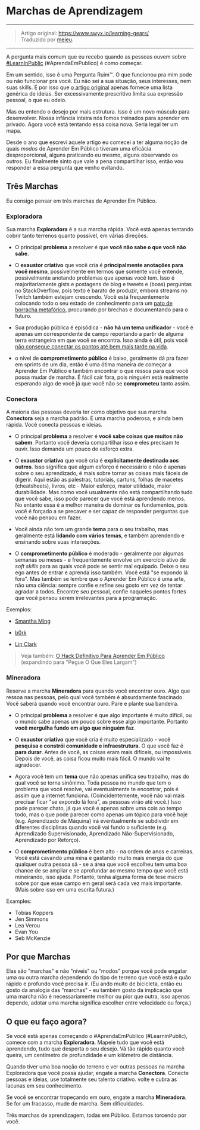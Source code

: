 # Marchas de Aprendizagem

---

> Artigo original: <https://www.swyx.io/learning-gears/>\
> Traduzido por [meleu](https://github.com/meleu).

---

A pergunta mais comum que eu recebo quando as pessoas ouvem sobre [#LearnInPublic](https://twitter.com/hashtag/LearnInPublic?src=hash) (#AprendaEmPublico) é como começar.

Em um sentido, isso é uma Pergunta Ruim:tm:. O que funcionou pra mim pode ou não funcionar pra você. Eu não sei a sua situação, seus interesses, nem suas skills. É por isso que [o artigo original](aprenda-em-publico.md) apenas fornece uma lista genérica de ideias. Ser excessivamente prescritivo limita sua expressão pessoal, o que eu odeio.

Mas eu entendo o desejo por mais estrutura. Isso é um novo músculo para desenvolver. Nossa infância inteira nós fomos treinados para aprender em privado. Agora você está tentando essa coisa nova. Seria legal ter um mapa.

Desde o ano que escrevi aquele artigo eu comecei a ter alguma noção de quais *modos* de Aprender Em Público tiveram uma eficácia desproporcional, alguns praticando eu mesmo, alguns observando os outros. Eu finalmente sinto que vale a pena compartilhar isso, então vou responder a essa pergunta que venho evitando.

## Três Marchas

Eu consigo pensar em três marchas de Aprender Em Público.


### Exploradora

Sua marcha **Exploradora** é a sua marcha rápida. Você está apenas tentando cobrir tanto terrenos quanto possível, em várias direções.

- O principal **problema** a resolver é que **você não sabe o que você não sabe**.

- O **exaustor criativo** que você cria é **principalmente anotações para você mesmo**, possivelmente em termos que somente você entende, possivelmente anotando problemas que apenas você tem. Isso é majoritariamente gists e postagens de blog e tweets e (boas) perguntas no StackOverflow, pois texto é barato de produzir, embora streams no Twitch também estejam crescendo. Você está frequentemente colocando todo o seu estado de conhecimento para um [pato de borracha metafórico](https://pt.wikipedia.org/wiki/Debug_com_Pato_de_Borracha), procurando por brechas e documentando para o futuro.

- Sua produção pública é episódica - **não há um tema unificador** - você é apenas um correspondente de campo reportando a partir de alguma terra estrangeira em que você se encontra. Isso ainda é útil, pois você [não consegue conectar os pontos até bem mais tarde na vida](https://www.youtube.com/watch?v=D1R-jKKp3NA).

- o nível de **comprometimento público** é baixo, geralmente dá pra fazer em sprints de um dia, então é uma ótima maneira de começar a Aprender Em Público e também encontrar o que ressoa para que você possa mudar de marcha. É fácil cair fora, pois ninguém está realmente esperando algo de você já que você não se **comprometeu** tanto assim.


### Conectora

A maioria das pessoas deveria ter como objetivo que sua marcha **Conectora** seja a marcha padrão. É uma marcha poderosa, e ainda bem rápida. Você conecta pessoas e ideias.

- O principal **problema** a resolver é **você sabe coisas que muitos não sabem**. Portanto você deveria compartilhar isso e eles precisam te ouvir. Isso demanda um pouco de esforço extra.

- O **exaustor criativo** que você cria é **explicitamente destinado aos outros**. Isso significa que algum esforço é necessário e não é apenas sobre o seu aprendizado, é mais sobre tornar as coisas mais fáceis de digerir. Aqui estão as palestras, tutoriais, cartuns, folhas de macetes (cheatsheets), livros, etc - Maior esforço, maior utilidade, maior durabilidade. Mas como você usualmente não está compartilhando tudo que você sabe, isso pode parecer que você está aprendendo menos. No entanto essa é a melhor maneira de dominar os fundamentos, pois você é forçado a se precaver e ser capaz de responder perguntas que você não pensou em fazer.

- Você ainda não tem um grande **tema** para o seu trabalho, mas geralmente está **lidando com vários temas**, e também aprendendo e ensinando sobre suas interseções.

- O **comprometimento público** é moderado - geralmente por algumas semanas ou meses - e frequentemente envolve um exercício ativo de _soft skills_ para as quais você pode se sentir mal equipado. Deixe o seu ego antes de entrar e aprenda isso também. Você está "se expondo lá fora". Mas também se lembre que o Aprender Em Público é uma arte, não uma ciência: sempre confie e refine seu gosto em vez de tentar agradar a todos. Encontre *seu* pessoal, confie naqueles pontos fortes que você pensou serem irrelevantes para a programação.

Exemplos:

- [Smantha Ming](https://twitter.com/samantha_ming)

- [b0rk](https://wizardzines.com/)

- [Lin Clark](https://code-cartoons.com/)

> Veja também: [O Hack Definitivo Para Aprender Em Público](aprenda-em-publico-hack.md) (expandindo para "Pegue O Que Eles Largam")



### Mineradora

Reserve a marcha **Mineradora** para quando você encontrar ouro. Algo que ressoa nas pessoas, pelo qual você também é absurdamente fascinado. Você saberá quando você encontrar ouro. Pare e plante sua bandeira.

- O principal **problema** a resolver é que algo importante é muito difícil, ou o mundo sabe apenas um pouco sobre esse algo importante. Portanto **você mergulha fundo em algo que ninguém faz**.

- O **exaustor criativo** que você cria é muito especializado - você **pesquisa e constrói comunidade e infraestrutura**. O que você faz é **para durar**. Antes de você, as coisas eram mais difíceis, ou impossíveis. Depois de você, as coisa ficou muito mais fácil. O mundo vai te agradecer.

- Agora você tem um **tema** que não apenas unifica seu trabalho, mas do qual você se torna sinônimo. Toda pessoa no mundo que tem o problema que você resolve, vai eventualmente te encontrar, pois é assim que a internet funciona. (Coincidentemente, você não vai mais precisar ficar "se expondo lá fora", as pessoas virão até você.) Isso pode parecer chato, já que você é apenas sobre uma cois ao tempo todo, mas o que pode parecer como apenas um tópico para você hoje (e.g. Aprendizado de Máquina) irá eventualmente se subdividir em diferentes disciplinas quando você vai fundo o suficiente (e.g. Aprendizado Supervisionado, Aprendizado Não-Supervisionado, Aprendizado por Reforço).

- O **comprometimento público** é bem alto - na ordem de anos e carreiras. Você está cavando uma mina e gastando muito mais energia do que qualquer outra pessoa sã - se a área 
que você escolheu tem uma boa chance de se ampliar e se aprofundar ao mesmo tempo que você está mineirando, isso ajuda. Portanto, tenha alguma forma de tese macro sobre por que esse campo em geral será cada vez mais importante. (Mais sobre isso em uma escrita futura.)

Examples:

- Tobias Koppers
- Jen Simmons
- Lea Verou
- Evan You
- Seb McKenzie


## Por que Marchas

Elas são "marchas" e não "níveis" ou "modos" porque você pode engatar uma ou outra marcha dependendo do tipo de terreno que você está e quão rápido e profundo você precisa ir. (Eu ando muito de bicicleta, então eu gosto da analogia das "marchas" - eu também gosto da implicação que uma marcha não é necessariamente melhor ou pior que outra, isso apenas depende, adotar uma marcha significa escolher entre velocidade ou força.)


## O que eu faço agora?

Se você está apenas começando o #AprendaEmPublico (#LearninPublic), comece com a marcha **Exploradora**. Mapeie tudo que você está aprendendo, tudo que desperta o seu desejo. Vá tão rápido quanto você queira, um centímetro de profundidade e um kilômetro de distância.

Quando tiver uma boa noção do terreno e ver outras pessoas na marcha Exploradora que você possa ajudar, engate a marcha **Conectora**. Conecte pessoas e ideias, use totalmente seu talento criativo. volte e cubra as lacunas em seu conhecimento.

Se você se encontrar tropeçando em ouro, engate a marcha **Mineradora**. Se for um fracasso, mude de marcha. Sem dificuldades.

Três marchas de aprendizagem, todas em Público. Estamos torcendo por você.

